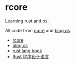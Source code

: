
# rcore

Learning rust and os.

All code from [rcore](https://github.com/rcore-os/rCore) and [blog os](https://os.phil-opp.com/).


- [rcore](https://github.com/rcore-os/rCore)
- [blog os](https://os.phil-opp.com/)
- [rust lang book](https://doc.rust-lang.org/book/) 
- [Rust 程序设计语言](https://kaisery.github.io/trpl-zh-cn/)
